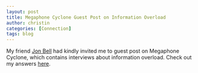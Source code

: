 ```yaml
---
layout: post
title: Megaphone Cyclone Guest Post on Information Overload
author: christin
categories: [Connection]
tags: blog
---
```


My friend [Jon Bell](https://medium.com/@jonbell) had kindly invited me to guest post on Megaphone Cyclone, which contains interviews about information overload. Check out my answers [here](https://medium.com/megaphone-cyclone/christin-7e1349b5644e).

